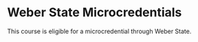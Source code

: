 # Weber State Microcredentials 

This course is eligible for a microcredential through Weber State. 

